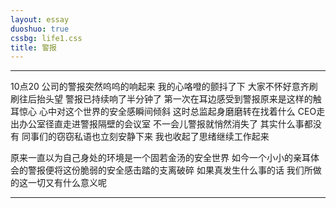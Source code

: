 ```yaml
---
layout: essay
duoshuo: true
cssbg: life1.css
title: 警报
---
```


----------

10点20
公司的警报突然呜呜的响起来
我的心咯噔的颤抖了下
大家不怀好意齐刷刷往后抬头望
警报已持续响了半分钟了
第一次在耳边感受到警报原来是这样的触耳惊心
心中对这个世界的安全感瞬间倾斜
这时总监起身磨磨转在找着什么
CEO走出办公室径直走进警报隔壁的会议室
不一会儿警报就悄然消失了
其实什么事都没有
同事们的窃窃私语也立刻安静下来
我也收起了思绪继续工作起来

原来一直以为自己身处的环境是一个固若金汤的安全世界
如今一个小小的亲耳体会的警报便将这份脆弱的安全感击踏的支离破碎
如果真发生什么事的话
我们所做的这一切又有什么意义呢


---------

